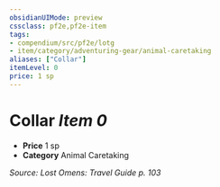 ```yaml
---
obsidianUIMode: preview
cssclass: pf2e,pf2e-item
tags:
- compendium/src/pf2e/lotg
- item/category/adventuring-gear/animal-caretaking
aliases: ["Collar"]
itemLevel: 0
price: 1 sp
---
```

# Collar *Item 0*  

- **Price** 1 sp
- **Category** Animal Caretaking



*Source: Lost Omens: Travel Guide p. 103*